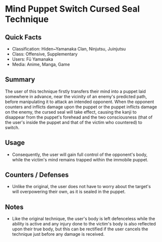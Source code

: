 # Mind Puppet Switch Cursed Seal Technique

## Quick Facts
- Classification: Hiden~Yamanaka Clan, Ninjutsu, Juinjutsu
- Class: Offensive, Supplementary
- Users: Fū Yamanaka
- Media: Anime, Manga, Game

## Summary
The user of this technique firstly transfers their mind into a puppet laid somewhere in advance, near the vicinity of an enemy's predicted path, before manipulating it to attack an intended opponent. When the opponent counters and inflicts damage upon the puppet or the puppet inflicts damage on the enemy, the cursed seal will take effect, causing the kanji to disappear from the puppet's forehead and the two consciousness (that of the user's inside the puppet and that of the victim who countered) to switch.

## Usage
- Consequently, the user will gain full control of the opponent's body, while the victim's mind remains trapped within the immobile puppet.

## Counters / Defenses
- Unlike the original, the user does not have to worry about the target's will overpowering their own, as it is sealed in the puppet.

## Notes
- Like the original technique, the user's body is left defenceless while the ability is active and any injury done to the victim's body is also reflected upon their true body, but this can be rectified if the user cancels the technique just before any damage is received.
